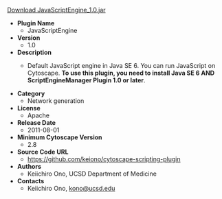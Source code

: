 <a href="JavaScriptEngine_1.0.jar">Download JavaScriptEngine_1.0.jar</a>

* __Plugin Name__
  * JavaScriptEngine
* __Version__
  * 1.0
* __Description__
  * <p>Default JavaScript engine in Java SE 6.  You can run JavaScript on Cytoscape.  <strong>To use this plugin, you need to install Java SE 6 AND ScriptEngineManager Plugin 1.0 or later</strong>.</p>
* __Category__
  * Network generation
* __License__
  * Apache
* __Release Date__
  * 2011-08-01
* __Minimum Cytoscape Version__
  * 2.8
* __Source Code URL__
  * https://github.com/keiono/cytoscape-scripting-plugin
* __Authors__
  * Keiichiro Ono, UCSD Department of Medicine
* __Contacts__
  * Keiichiro Ono, kono@ucsd.edu

